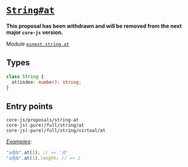 # [`String#at`](https://github.com/mathiasbynens/String.prototype.at)

**This proposal has been withdrawn and will be removed from the next major `core-js` version.**

Module [`esnext.string.at`](/packages/core-js/modules/esnext.string.at.js)

## Types

```ts
class String {
  at(index: number): string;
}
```

## Entry points



```
core-js/proposals/string-at
core-js(-pure)/full/string/at
core-js(-pure)/full/string/virtual/at
```

[_Examples_](https://goo.gl/XluXI8):

```js
"a𠮷b".at(1); // => '𠮷'
"a𠮷b".at(1).length; // => 2
```
